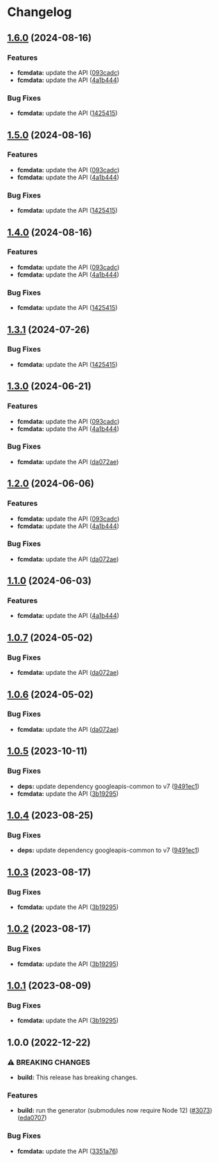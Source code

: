 # Changelog

## [1.6.0](https://github.com/googleapis/google-api-nodejs-client/compare/fcmdata-v1.5.0...fcmdata-v1.6.0) (2024-08-16)


### Features

* **fcmdata:** update the API ([093cadc](https://github.com/googleapis/google-api-nodejs-client/commit/093cadcff7c727037236dce79eb3aa9deb19fa4e))
* **fcmdata:** update the API ([4a1b444](https://github.com/googleapis/google-api-nodejs-client/commit/4a1b444f2273c37e34398afcc1ad2ec23fbe22b9))


### Bug Fixes

* **fcmdata:** update the API ([1425415](https://github.com/googleapis/google-api-nodejs-client/commit/14254158b5688aa732c28a902e5ee1defc81fef0))

## [1.5.0](https://github.com/googleapis/google-api-nodejs-client/compare/fcmdata-v1.4.0...fcmdata-v1.5.0) (2024-08-16)


### Features

* **fcmdata:** update the API ([093cadc](https://github.com/googleapis/google-api-nodejs-client/commit/093cadcff7c727037236dce79eb3aa9deb19fa4e))
* **fcmdata:** update the API ([4a1b444](https://github.com/googleapis/google-api-nodejs-client/commit/4a1b444f2273c37e34398afcc1ad2ec23fbe22b9))


### Bug Fixes

* **fcmdata:** update the API ([1425415](https://github.com/googleapis/google-api-nodejs-client/commit/14254158b5688aa732c28a902e5ee1defc81fef0))

## [1.4.0](https://github.com/googleapis/google-api-nodejs-client/compare/fcmdata-v1.3.1...fcmdata-v1.4.0) (2024-08-16)


### Features

* **fcmdata:** update the API ([093cadc](https://github.com/googleapis/google-api-nodejs-client/commit/093cadcff7c727037236dce79eb3aa9deb19fa4e))
* **fcmdata:** update the API ([4a1b444](https://github.com/googleapis/google-api-nodejs-client/commit/4a1b444f2273c37e34398afcc1ad2ec23fbe22b9))


### Bug Fixes

* **fcmdata:** update the API ([1425415](https://github.com/googleapis/google-api-nodejs-client/commit/14254158b5688aa732c28a902e5ee1defc81fef0))

## [1.3.1](https://github.com/googleapis/google-api-nodejs-client/compare/fcmdata-v1.3.0...fcmdata-v1.3.1) (2024-07-26)


### Bug Fixes

* **fcmdata:** update the API ([1425415](https://github.com/googleapis/google-api-nodejs-client/commit/14254158b5688aa732c28a902e5ee1defc81fef0))

## [1.3.0](https://github.com/googleapis/google-api-nodejs-client/compare/fcmdata-v1.2.0...fcmdata-v1.3.0) (2024-06-21)


### Features

* **fcmdata:** update the API ([093cadc](https://github.com/googleapis/google-api-nodejs-client/commit/093cadcff7c727037236dce79eb3aa9deb19fa4e))
* **fcmdata:** update the API ([4a1b444](https://github.com/googleapis/google-api-nodejs-client/commit/4a1b444f2273c37e34398afcc1ad2ec23fbe22b9))


### Bug Fixes

* **fcmdata:** update the API ([da072ae](https://github.com/googleapis/google-api-nodejs-client/commit/da072ae63e796156028c0b28863adfef9d1887b8))

## [1.2.0](https://github.com/googleapis/google-api-nodejs-client/compare/fcmdata-v1.1.0...fcmdata-v1.2.0) (2024-06-06)


### Features

* **fcmdata:** update the API ([093cadc](https://github.com/googleapis/google-api-nodejs-client/commit/093cadcff7c727037236dce79eb3aa9deb19fa4e))
* **fcmdata:** update the API ([4a1b444](https://github.com/googleapis/google-api-nodejs-client/commit/4a1b444f2273c37e34398afcc1ad2ec23fbe22b9))


### Bug Fixes

* **fcmdata:** update the API ([da072ae](https://github.com/googleapis/google-api-nodejs-client/commit/da072ae63e796156028c0b28863adfef9d1887b8))

## [1.1.0](https://github.com/googleapis/google-api-nodejs-client/compare/fcmdata-v1.0.7...fcmdata-v1.1.0) (2024-06-03)


### Features

* **fcmdata:** update the API ([4a1b444](https://github.com/googleapis/google-api-nodejs-client/commit/4a1b444f2273c37e34398afcc1ad2ec23fbe22b9))

## [1.0.7](https://github.com/googleapis/google-api-nodejs-client/compare/fcmdata-v1.0.6...fcmdata-v1.0.7) (2024-05-02)


### Bug Fixes

* **fcmdata:** update the API ([da072ae](https://github.com/googleapis/google-api-nodejs-client/commit/da072ae63e796156028c0b28863adfef9d1887b8))

## [1.0.6](https://github.com/googleapis/google-api-nodejs-client/compare/fcmdata-v1.0.5...fcmdata-v1.0.6) (2024-05-02)


### Bug Fixes

* **fcmdata:** update the API ([da072ae](https://github.com/googleapis/google-api-nodejs-client/commit/da072ae63e796156028c0b28863adfef9d1887b8))

## [1.0.5](https://github.com/googleapis/google-api-nodejs-client/compare/fcmdata-v1.0.4...fcmdata-v1.0.5) (2023-10-11)


### Bug Fixes

* **deps:** update dependency googleapis-common to v7 ([9491ec1](https://github.com/googleapis/google-api-nodejs-client/commit/9491ec1cdc3c413e7d73edcfcd59cf5c28a7c855))
* **fcmdata:** update the API ([3b19295](https://github.com/googleapis/google-api-nodejs-client/commit/3b192956b2a4508f62d55d1a21a240bbb579bf3a))

## [1.0.4](https://github.com/googleapis/google-api-nodejs-client/compare/fcmdata-v1.0.3...fcmdata-v1.0.4) (2023-08-25)


### Bug Fixes

* **deps:** update dependency googleapis-common to v7 ([9491ec1](https://github.com/googleapis/google-api-nodejs-client/commit/9491ec1cdc3c413e7d73edcfcd59cf5c28a7c855))

## [1.0.3](https://github.com/googleapis/google-api-nodejs-client/compare/fcmdata-v1.0.2...fcmdata-v1.0.3) (2023-08-17)


### Bug Fixes

* **fcmdata:** update the API ([3b19295](https://github.com/googleapis/google-api-nodejs-client/commit/3b192956b2a4508f62d55d1a21a240bbb579bf3a))

## [1.0.2](https://github.com/googleapis/google-api-nodejs-client/compare/fcmdata-v1.0.1...fcmdata-v1.0.2) (2023-08-17)


### Bug Fixes

* **fcmdata:** update the API ([3b19295](https://github.com/googleapis/google-api-nodejs-client/commit/3b192956b2a4508f62d55d1a21a240bbb579bf3a))

## [1.0.1](https://github.com/googleapis/google-api-nodejs-client/compare/fcmdata-v1.0.0...fcmdata-v1.0.1) (2023-08-09)


### Bug Fixes

* **fcmdata:** update the API ([3b19295](https://github.com/googleapis/google-api-nodejs-client/commit/3b192956b2a4508f62d55d1a21a240bbb579bf3a))

## 1.0.0 (2022-12-22)


### ⚠ BREAKING CHANGES

* **build:** This release has breaking changes.

### Features

* **build:** run the generator (submodules now require Node 12) ([#3073](https://github.com/googleapis/google-api-nodejs-client/issues/3073)) ([eda0707](https://github.com/googleapis/google-api-nodejs-client/commit/eda07079dadab46a80b6f9ede618f4f43030169e))


### Bug Fixes

* **fcmdata:** update the API ([3351a76](https://github.com/googleapis/google-api-nodejs-client/commit/3351a76b647ae72a1fa72bf6efa0727021a76c36))
